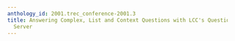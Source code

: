 ```yaml
---
anthology_id: 2001.trec_conference-2001.3
title: Answering Complex, List and Context Questions with LCC's Question-Answering
  Server
---
```

